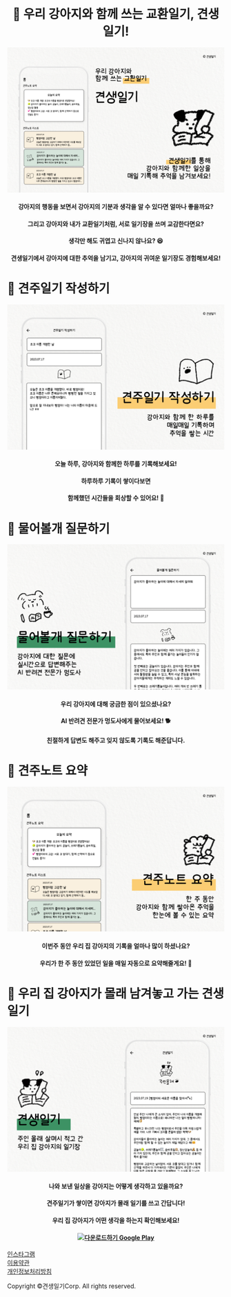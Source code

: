 <h1 align="center">🐶 우리 강아지와 함께 쓰는 교환일기, 견생일기!</h1>

![firstpage.png](./assets/firstpage.png)

<h4 align="center">강아지의 행동을 보면서 강아지의 기분과 생각을 알 수 있다면 얼마나 좋을까요? </h4>
<h4 align="center">그리고 강아지와 내가 교환일기처럼, 서로 일기장을 쓰며 교감한다면요?</h4>
<h4 align="center">생각만 해도 귀엽고 신나지 않나요? 😆</h4>
<h4 align="center">견생일기에서 강아지에 대한 추억을 남기고, 강아지의 귀여운 일기장도 경험해보세요!</h4>
  
  
# 📖 견주일기 작성하기
  
![ownerdiary.png](./assets/ownerdiary.png)
  
<h4 align="center">오늘 하루, 강아지와 함께한 하루를 기록해보세요!</h4>
<h4 align="center">하루하루 기록이 쌓이다보면</h4>
<h4 align="center">함께했던 시간들을 회상할 수 있어요! 🐶</h4>
  
  
# 🔮 물어볼개 질문하기
  
![question.png](./assets/question.png)
  
<h4 align="center">우리 강아지에 대해 궁금한 점이 있으셨나요?</h4>
<h4 align="center">AI 반려견 전문가 멍도사에게 물어보세요! 🐕</h4>
<h4 align="center">친절하게 답변도 해주고 잊지 않도록 기록도 해준답니다.</h4>
  
  
# 📝 견주노트 요약
  
![summary.png](./assets/summary.png)
  
<h4 align="center">이번주 동안 우리 집 강아지의 기록을 얼마나 많이 하셨나요?</h4>
<h4 align="center">우리가 한 주 동안 있었던 일을 매일 자동으로 요약해줄게요! 🐩</h4>
  
  
# 💌 우리 집 강아지가 몰래 남겨놓고 가는 견생일기
  
![dogdiary.png](./assets/dogdiary.png)
  
<h4 align="center">나와 보낸 일상을 강아지는 어떻게 생각하고 있을까요?</h4>
<h4 align="center">견주일기가 쌓이면 강아지가 몰래 일기를 쓰고 간답니다!</h4>
<h4 align="center">우리 집 강아지가 어떤 생각을 하는지 확인해보세요!</h4>

  
<h4 align="center"><a href='https://play.google.com/store/apps/details?id=com.dogdiary.official&pli=1&pcampaignid=pcampaignidMKT-Other-global-all-co-prtnr-py-PartBadge-Mar2515-1'><img alt='다운로드하기 Google Play' src='https://play.google.com/intl/ko/badges/static/images/badges/ko_badge_web_generic.png' height=80/></a></h4>

  
[인스타그램](https://www.instagram.com/mydogdiary_official/)  
[이용약관](https://sites.google.com/view/dogdiarys/홈/이용약관?authuser=4)  
[개인정보처리방침](https://sites.google.com/view/dogdiarys/홈/개인정보처리방침?authuser=4)  

  
  
  
Copyright ©견생일기Corp. All rights reserved.
